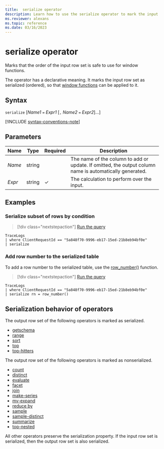 ```yaml
---
title:  serialize operator
description: Learn how to use the serialize operator to mark the input row set as serialized and ready for window functions.
ms.reviewer: alexans
ms.topic: reference
ms.date: 03/16/2023
---
```

# serialize operator

Marks that the order of the input row set is safe to use for window functions.

The operator has a declarative meaning. It marks the input row set as serialized (ordered), so that [window functions](./window-functions.md) can be applied to it.

## Syntax

`serialize` [*Name1* `=` *Expr1* [`,` *Name2* `=` *Expr2*]...]

[!INCLUDE [syntax-conventions-note](../../includes/syntax-conventions-note.md)]

## Parameters

| Name | Type | Required | Description |
|--|--|--|--|
| *Name* | string | | The name of the column to add or update. If omitted, the output column name is automatically generated. |
| *Expr* | string | &check; | The calculation to perform over the input.|

## Examples

### Serialize subset of rows by condition

> [!div class="nextstepaction"]
> <a href="https://dataexplorer.azure.com/clusters/help/databases/SampleLogs?query=H4sIAAAAAAAAAwspSkxO9clPL+blqlEoz0gtSlVwzslMzSsJSi0sTS0u8UxRsLVVUDJNtDCxSDM30LW0tDTTTU0yNNc1NE1N0TUyTLJITbI0SUozSFUCGVGcWpSZmJNZlQoAv59YuFkAAAA=" target="_blank">Run the query</a>

```kusto
TraceLogs
| where ClientRequestId == "5a848f70-9996-eb17-15ed-21b8eb94bf0e"
| serialize
```

### Add row number to the serialized table

To add a row number to the serialized table, use the [row_number()](row-number-function.md) function.

> [!div class="nextstepaction"]
> <a href="https://dataexplorer.azure.com/clusters/help/databases/SampleLogs?query=H4sIAAAAAAAAAwspSkxO9clPL+blqlEoScxOVTA0AADDD5pUFAAAAA==" target="_blank">Run the query</a>

```kusto
TraceLogs
| where ClientRequestId == "5a848f70-9996-eb17-15ed-21b8eb94bf0e"
| serialize rn = row_number()
```

## Serialization behavior of operators

The output row set of the following operators is marked as serialized.

* [getschema](./getschemaoperator.md)
* [range](./range-operator.md)
* [sort](./sort-operator.md)
* [top](./top-operator.md)
* [top-hitters](./top-hitters-function.md)

The output row set of the following operators is marked as nonserialized.

* [count](./count-operator.md)
* [distinct](./distinct-operator.md)
* [evaluate](./evaluate-operator.md)
* [facet](./facet-operator.md)
* [join](./join-operator.md)
* [make-series](./make-series-operator.md)
* [mv-expand](./mvexpandoperator.md)
* [reduce by](./reduce-operator.md)
* [sample](./sample-operator.md)
* [sample-distinct](./sampledistinct-operator.md)
* [summarize](./summarize-operator.md)
* [top-nested](./top-nested-operator.md)

All other operators preserve the serialization property. If the input row set is serialized, then the output row set is also serialized.

